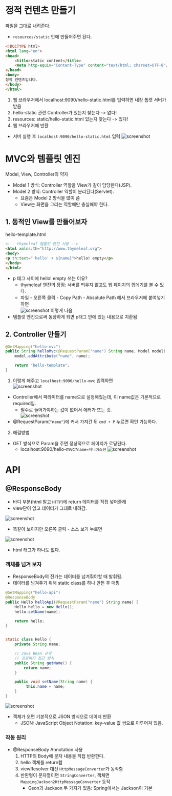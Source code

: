 # 정적 컨텐츠 만들기
파일을 그대로 내려준다.
- `resources/static` 안에 만들어주면 된다.
```html
<!DOCTYPE html>
<html lang="en">
<head>
    <title>static content</title>
    <meta http-equiv="Content-Type" content="text/html; charset=UTF-8"/>
</head>
<body>
정적 컨텐츠입니다.
</body>
</html>
```
1. 웹 브라우저에서 localhost:9090/hello-static.html를 입력하면 내장 톰캣 서버가 받음
2. hello-static 관련 Controller가 있는지 찾는다 -> 없다!
3. resources: static/hello-static.html 있는지 찾는다 -> 있다!
4. 웹 브라우저에 반환

- 서버 실행 후 `localhost:9090/hello-static.html` 입력
![screenshot](./img/day3_hello-static.png)

# MVC와 템플릿 엔진
Model, View, Controller의 약자
- Model 1 방식: Controller 역할을 View가 같이 담당한다(JSP).
- Model 2 방식: Controller 역할이 분리된다(Servlet).
  - 요즘은 Model 2 방식을 많이 씀
  - View는 화면을 그리는 역할에만 충실해야 한다.


## 1. 동적인 View를 만들어보자
hello-template.html
```html
<!-- thymeleaf 템플릿 엔진 사용 -->
<html xmlns:th="http://www.thymeleaf.org"> 
<body>
<p th:text="'hello' + ${name}">hello! empty</p>
</body>
</html>
```
- p 태그 사이에 hello! empty 쓰는 이유?
  - thymeleaf 엔진의 장점: 서버를 띄우지 않고도 웹 페이지의 껍데기를 볼 수 있다.
  - 파일 - 오른쪽 클릭 - Copy Path - Absolute Path 해서 브라우저에 붙여넣기하면<br/>
![screenshot](./img/day3_absolutepath.png)
이렇게 나옴
- 템플릿 엔진으로써 동장하게 되면 p태그 안에 있는 내용으로 치환됨


## 2. Controller 만들기
```java
@GetMapping("hello-mvc")
public String helloMvc(@RequestParam("name") String name, Model model) {
    model.addAttribute("name", name);

    return "hello-template";
}
```

1. 이렇게 해주고 `localhost:9090/hello-mvc` 입력하면<br/>
![screenshot](./img/day3_hellomvc1.png)
- Controller에서 파라미터를 name으로 설정해줬는데, 이 name값은 기본적으로 required임.
  - 필수로 들어가야하는 값이 없어서 에러가 뜨는 것. <br/>
![screenshot](./img/day3_hellomvc_controller.png)
- @RequestParam(`"name"`)에 커서 가져간 뒤 `cmd + P` 누르면 확인 가능하다.

2. 해결방법
- GET 방식으로 Param을 주면 정상적으로 페이지가 로딩된다.
  - localhost:9090/hello-mvc`?name=지니어스현`
![screenshot](img/day3_hellomvc2.png)

# API

## @ResponseBody
  - 바디 부분(html 말고 `HTTP`)에 return 데이터를 직접 넣어줄래
  - view단이 없고 데이터가 그대로 내려감.

![screenshot](./img/day3_hellostring1.png)
- 똑같아 보이지만 오른쪽 클릭 - 소스 보기 누르면

![screenshot](img/day3_hellostring2.png)
- html 태그가 하나도 없다.

### 객체를 넘겨 보자
- ResponseBody의 진가는 데이터를 넘겨줘야할 때 발휘됨.
- 데이터를 넘겨주기 위해 static class를 하나 만든 후 매핑
```java
@GetMapping("hello-api")
@ResponseBody
public Hello helloApi(@RequestParam("name") String name) {
    Hello hello = new Hello();
    hello.setName(name);

    return hello;
}


static class Hello {
    private String name;

    // Java Bean 규약
    // 프로퍼티 접근 방식
    public String getName() {
        return name;
    }

    public void setName(String name) {
         this.name = name;
    }
}
```
![screenshot](./img/day3_helloapi1.png)
- 객체가 오면 기본적으로 JSON 방식으로 데이터 반환
  - JSON: JavaScript Object Notation: key-value 값 쌍으로 이루어져 있음.

### 작동 원리
- @ResponseBody Annotation 사용
  1. HTTP의 Body에 문자 내용을 직접 반환한다.
  2. hello 객체를 return함
  3. viewResolver 대신 `HttpMessageConverter`가 동작함 
  4. 반환형이 문자열이면 `StringConverter`, 객체면 `MappingJackson2HttpMessageConverter` 동작
      - Gson과 Jackson 두 가지가 있음: Spring에서는 Jackson이 기본